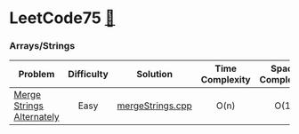 # LeetCode75 [🔗](https://leetcode.com/studyplan/leetcode-75/)

### Arrays/Strings
| Problem | Difficulty | Solution | Time Complexity | Space Complexity |
| --------| :--------: |----------| :-------------: | :--------------: |
| [Merge Strings Alternately](https://leetcode.com/problems/merge-strings-alternately) | Easy | [mergeStrings.cpp](./mergeStrings.cpp) | O(n) | O(1) |